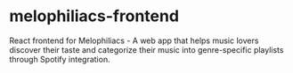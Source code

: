 # melophiliacs-frontend
React frontend for Melophiliacs - A web app that helps music lovers discover their taste and categorize their music into genre-specific playlists through Spotify integration.
